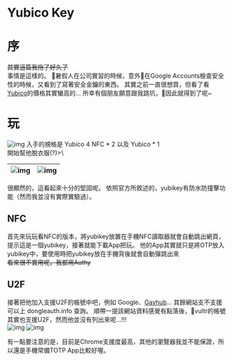 # Yubico Key

# 序
~~其實這篇我拖了好久了~~  
事情是這樣的。
暑假人在公司實習的時候，意外在Google Accounts檢查安全性的時候，又看到了寫著安全金鑰的東西。
其實之前一直很想買，但看了看[Yubico](https://yubico.com/store/)的價格其實蠻高的...
所幸有個朋友願意跟我跳坑，因此就得到了呢~

# 玩
![img](https://dr.sudo.host/grxqxF+)
入手的規格是 Yubico 4 NFC * 2 以及 Yubico * 1  
開始幫他脫衣服(?)>\

|![img](https://dr.sudo.host/t6Sh4B+)|![img](https://dr.sudo.host/a4ONuN+)|
|-------------|-------------|


很顯然的，這看起來十分的堅固呢。
依照官方所敘述的，yubikey有防水防撞擊功能（然而我並沒有實際實驗過）。  
## NFC
首先來玩玩看NFC的版本，將yubikey放置在手機NFC讀取器就會自動跳出網頁，提示這是一個yubikey，接著就能下載App把玩。
他的App其實就只是將OTP放入yubikey中，要使用時把yubikey放在手機背後就會自動彈跳出來  
~~看來很不實用呢，我都用Authy~~

## U2F
接著把他加入支援U2F的帳號中吧，例如 Google、[Gayhub](https://github.com)...
其餘網站支不支援可以上 dongleauth.info 查詢。
順帶一提該網站資料感覺有點落後，vultr的帳號其實也支援U2F，然而他並沒有列出來呢...!!!  
![img](https://dr.sudo.host/JjFHWA+)
![img](https://dr.sudo.host/JawF2A+)

有一點要注意的是，目前是Chrome支援度最高，其他的瀏覽器我並不能保證，所以還是手機常備TOTP App比較好喔。

